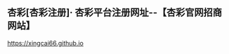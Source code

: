 ## 杏彩[杏彩注册]· 杏彩平台注册网址--【杏彩官网招商网站】

<https://xingcai66.github.io>

<!--
**xingcai66/xingcai66** is a ✨ _special_ ✨ repository because its `README.md` (this file) appears on your GitHub profile.

Here are some ideas to get you started:

- 🔭 I’m currently working on ...
- 🌱 I’m currently learning ...
- 👯 I’m looking to collaborate on ...
- 🤔 I’m looking for help with ...
- 💬 Ask me about ...
- 📫 How to reach me: ...
- 😄 Pronouns: ...
- ⚡ Fun fact: ...
-->
